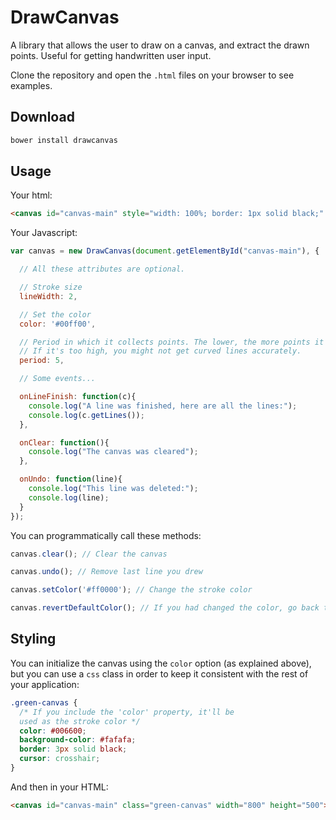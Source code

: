 # DrawCanvas

A library that allows the user to draw on a canvas, and extract the drawn points. Useful for getting handwritten user input.

Clone the repository and open the `.html` files on your browser to see examples.

## Download

```bash
bower install drawcanvas
```

## Usage

Your html:

```html
<canvas id="canvas-main" style="width: 100%; border: 1px solid black;" height="200"></canvas>
```

Your Javascript:

```js
var canvas = new DrawCanvas(document.getElementById("canvas-main"), {

  // All these attributes are optional.

  // Stroke size
  lineWidth: 2,

  // Set the color
  color: '#00ff00',

  // Period in which it collects points. The lower, the more points it collects.
  // If it's too high, you might not get curved lines accurately.
  period: 5,

  // Some events...

  onLineFinish: function(c){
    console.log("A line was finished, here are all the lines:");
    console.log(c.getLines());
  },

  onClear: function(){
    console.log("The canvas was cleared");
  },

  onUndo: function(line){
    console.log("This line was deleted:");
    console.log(line);
  }
});
```

You can programmatically call these methods:

```js
canvas.clear(); // Clear the canvas

canvas.undo(); // Remove last line you drew

canvas.setColor('#ff0000'); // Change the stroke color

canvas.revertDefaultColor(); // If you had changed the color, go back to the default one.
```

## Styling

You can initialize the canvas using the `color` option (as explained above), but you can use a `css` class in order to keep it consistent with the rest of your application:

```css
.green-canvas {
  /* If you include the 'color' property, it'll be
  used as the stroke color */
  color: #006600;
  background-color: #fafafa;
  border: 3px solid black;
  cursor: crosshair;
}
```

And then in your HTML:

```html
<canvas id="canvas-main" class="green-canvas" width="800" height="500"></canvas>
```
